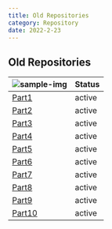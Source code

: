 ```yaml
---
title: Old Repositories
category: Repository
date: 2022-2-23
---
```


## Old Repositories

| ![sample-img](https://avatars.githubusercontent.com/u/67372333?s=40&v=4) | Status |
| :----------- | :------ |
| [Part1]({{site.url}}{{site.baseurl}}/repository/p1/) | active |
| [Part2]({{site.url}}{{site.baseurl}}/repository/p2/) | active |
| [Part3]({{site.url}}{{site.baseurl}}/repository/p3/) | active |
| [Part4]({{site.url}}{{site.baseurl}}/repository/p4/) | active |
| [Part5]({{site.url}}{{site.baseurl}}/repository/p5/) | active |
| [Part6]({{site.url}}{{site.baseurl}}/repository/p6/) | active |
| [Part7]({{site.url}}{{site.baseurl}}/repository/p7/) | active |
| [Part8]({{site.url}}{{site.baseurl}}/repository/p8/) | active |
| [Part9]({{site.url}}{{site.baseurl}}/repository/p9/) | active |
| [Part10]({{site.url}}{{site.baseurl}}/repository/p10/) | active |
